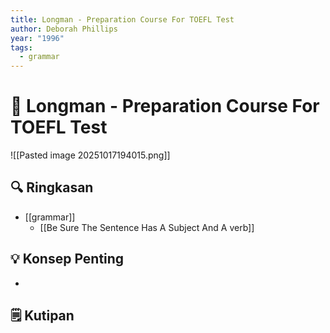 ```yaml
---
title: Longman - Preparation Course For TOEFL Test
author: Deborah Phillips
year: "1996"
tags:
  - grammar
---
```


# 📘 Longman - Preparation Course For TOEFL Test

![[Pasted image 20251017194015.png]]

## 🔍 Ringkasan
-  [[grammar]]
	- [[Be Sure The Sentence Has A Subject And A verb]]

## 💡 Konsep Penting
-  

## 🗒️ Kutipan
> 
